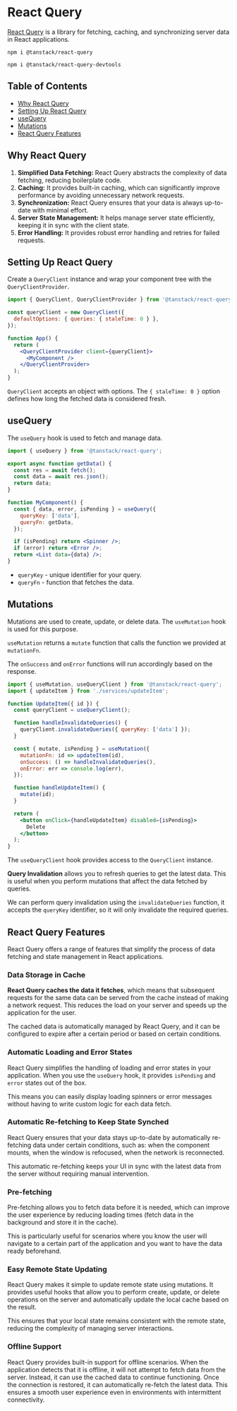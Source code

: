 # React Query

[React Query](https://tanstack.com/query/latest) is a library for fetching, caching, and synchronizing server data in React applications.

```
npm i @tanstack/react-query
```

```
npm i @tanstack/react-query-devtools
```

## Table of Contents

- [Why React Query](#why-react-query)
- [Setting Up React Query](#setting-up-react-query)
- [useQuery](#usequery)
- [Mutations](#mutations)
- [React Query Features](#react-query-features)

## Why React Query

1. **Simplified Data Fetching:** React Query abstracts the complexity of data fetching, reducing boilerplate code.
2. **Caching:** It provides built-in caching, which can significantly improve performance by avoiding unnecessary network requests.
3. **Synchronization:** React Query ensures that your data is always up-to-date with minimal effort.
4. **Server State Management:** It helps manage server state efficiently, keeping it in sync with the client state.
5. **Error Handling:** It provides robust error handling and retries for failed requests.

## Setting Up React Query

Create a `QueryClient` instance and wrap your component tree with the `QueryClientProvider`.

```jsx
import { QueryClient, QueryClientProvider } from '@tanstack/react-query';

const queryClient = new QueryClient({
  defaultOptions: { queries: { staleTime: 0 } },
});

function App() {
  return (
    <QueryClientProvider client={queryClient}>
      <MyComponent />
    </QueryClientProvider>
  );
}
```

`QueryClient` accepts an object with options. The `{ staleTime: 0 }` option defines how long the fetched data is considered fresh.

## useQuery

The `useQuery` hook is used to fetch and manage data.

```jsx
import { useQuery } from '@tanstack/react-query';

export async function getData() {
  const res = await fetch();
  const data = await res.json();
  return data;
}

function MyComponent() {
  const { data, error, isPending } = useQuery({
    queryKey: ['data'],
    queryFn: getData,
  });

  if (isPending) return <Spinner />;
  if (error) return <Error />;
  return <List data={data} />;
}
```

- `queryKey` - unique identifier for your query.
- `queryFn` - function that fetches the data.

## Mutations

Mutations are used to create, update, or delete data. The `useMutation` hook is used for this purpose.

`useMutation` returns a `mutate` function that calls the function we provided at `mutationFn`.

The `onSuccess` and `onError` functions will run accordingly based on the response.

```jsx
import { useMutation, useQueryClient } from '@tanstack/react-query';
import { updateItem } from './services/updateItem';

function UpdateItem({ id }) {
  const queryClient = useQueryClient();

  function handleInvalidateQueries() {
    queryClient.invalidateQueries({ queryKey: ['data'] });
  }

  const { mutate, isPending } = useMutation({
    mutationFn: id => updateItem(id),
    onSuccess: () => handleInvalidateQueries(),
    onError: err => console.log(err),
  });

  function handleUpdateItem() {
    mutate(id);
  }

  return (
    <button onClick={handleUpdateItem} disabled={isPending}>
      Delete
    </button>
  );
}
```

The `useQueryClient` hook provides access to the `QueryClient` instance.

**Query Invalidation** allows you to refresh queries to get the latest data. This is useful when you perform mutations that affect the data fetched by queries.

We can perform query invalidation using the `invalidateQueries` function, it accepts the `queryKey` identifier, so it will only invalidate the required queries.

## React Query Features

React Query offers a range of features that simplify the process of data fetching and state management in React applications.

### Data Storage in Cache

**React Query caches the data it fetches**, which means that subsequent requests for the same data can be served from the cache instead of making a network request. This reduces the load on your server and speeds up the application for the user.

The cached data is automatically managed by React Query, and it can be configured to expire after a certain period or based on certain conditions.

### Automatic Loading and Error States

React Query simplifies the handling of loading and error states in your application. When you use the `useQuery` hook, it provides `isPending` and `error` states out of the box.

This means you can easily display loading spinners or error messages without having to write custom logic for each data fetch.

### Automatic Re-fetching to Keep State Synched

React Query ensures that your data stays up-to-date by automatically re-fetching data under certain conditions, such as: when the component mounts, when the window is refocused, when the network is reconnected.

This automatic re-fetching keeps your UI in sync with the latest data from the server without requiring manual intervention.

### Pre-fetching

Pre-fetching allows you to fetch data before it is needed, which can improve the user experience by reducing loading times (fetch data in the background and store it in the cache).

This is particularly useful for scenarios where you know the user will navigate to a certain part of the application and you want to have the data ready beforehand.

### Easy Remote State Updating

React Query makes it simple to update remote state using mutations. It provides useful hooks that allow you to perform create, update, or delete operations on the server and automatically update the local cache based on the result.

This ensures that your local state remains consistent with the remote state, reducing the complexity of managing server interactions.

### Offline Support

React Query provides built-in support for offline scenarios. When the application detects that it is offline, it will not attempt to fetch data from the server. Instead, it can use the cached data to continue functioning. Once the connection is restored, it can automatically re-fetch the latest data. This ensures a smooth user experience even in environments with intermittent connectivity.

